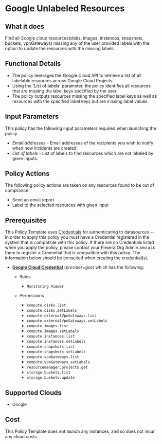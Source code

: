 # Google Unlabeled Resources

## What it does

Find all Google cloud resources(disks, images, instances, snapshots, buckets, vpnGateways) missing any of the user provided labels with the option to update the resources with the missing labels.

## Functional Details

- The policy leverages the Google Cloud API to retrieve a list of all labelable resources across Google Cloud Projects.
- Using the 'List of labels' parameter, the policy identifies all resources that are missing the label keys specified by the user.
- The policy outputs resources missing the specified label keys as well as resources with the specified label keys but are missing label values.

## Input Parameters

This policy has the following input parameters required when launching the policy.

- *Email addresses* - Email addresses of the recipients you wish to notify when new incidents are created.
- *List of labels* - List of labels to find resources which are not labeled by given inputs.

## Policy Actions

The following policy actions are taken on any resources found to be out of compliance.

- Send an email report
- Label to the selected resources with given input

## Prerequisites

This Policy Template uses [Credentials](https://docs.flexera.com/flexera/EN/Automation/ManagingCredentialsExternal.htm) for authenticating to datasources -- in order to apply this policy you must have a Credential registered in the system that is compatible with this policy. If there are no Credentials listed when you apply the policy, please contact your Flexera Org Admin and ask them to register a Credential that is compatible with this policy. The information below should be consulted when creating the credential(s).

- [**Google Cloud Credential**](https://docs.flexera.com/flexera/EN/Automation/ProviderCredentials.htm#automationadmin_4083446696_1121577) (*provider=gce*) which has the following:
  - Roles
    - `Monitoring Viewer`

  - Permissions
    - `compute.disks.list`
    - `compute.disks.setLabels`
    - `compute.externalVpnGateways.list`
    - `compute.externalVpnGateways.setLabels`
    - `compute.images.list`
    - `compute.images.setLabels`
    - `compute.instances.list`
    - `compute.instances.setLabels`
    - `compute.snapshots.list`
    - `compute.snapshots.setLabels`
    - `compute.vpnGateways.list`
    - `compute.vpnGateways.setLabels`
    - `resourcemanager.projects.get`
    - `storage.buckets.list`
    - `storage.buckets.update`

## Supported Clouds

- Google

## Cost

This Policy Template does not launch any instances, and so does not incur any cloud costs.
